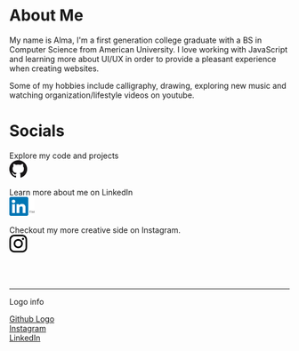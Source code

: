 # About Me

My name is Alma, I'm a first generation college graduate with a BS in Computer Science from American University. I love working with JavaScript and learning more about UI/UX in order to provide a pleasant experience when creating websites.

Some of my hobbies include calligraphy, drawing, exploring new music and watching organization/lifestyle videos on youtube. 

# Socials

Explore my code and projects
<br />
<a href="https://www.github.com/alma-sanchez/" target="_blank">
    <img src="src/img/GitHub-Mark/GitHub-Mark-32px.png" alt="github logo linking to my homepage at ">
</a> 

Learn more about me on LinkedIn
<br />
<a href="https://www.linkedin.com/in/almaysanchez/" target="_blank">
    <img src="src/img/LinkedIn/linkedinLogo.png" alt="linkedin badge linking to www.linkedin.com/in/almaysanchez/">
</a>

Checkout my more creative side on Instagram.
<br />
<a href="https://www.instagram.com/_mastering_my_creativity_/" target="_blank">
    <img src="src/img/IG/sm-icons-instagram-glyph-logo.png" height="32px" alt="ig badge linking to www.instagram.com/_mastering_my_creativity_/">
</a>

<br />
<br />

<hr />
Logo info <br />

[Github Logo](https://github.com/logos) <br/>
[Instagram](https://en.instagram-brand.com/assets/icons) <br/>
[LinkedIn](https://brand.linkedin.com/)
